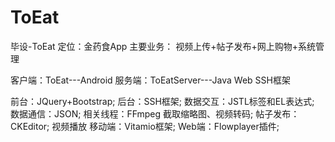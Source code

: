 # ToEat
毕设-ToEat
定位：金药食App
主要业务：
	视频上传+帖子发布+网上购物+系统管理

客户端：ToEat---Android
服务端：ToEatServer---Java Web SSH框架

前台：JQuery+Bootstrap;
后台：SSH框架;
数据交互：JSTL标签和EL表达式;
数据通信：JSON;
相关线程：FFmpeg  截取缩略图、视频转码;
帖子发布：CKEditor;
视频播放
	移动端：Vitamio框架;
	Web端：Flowplayer插件;